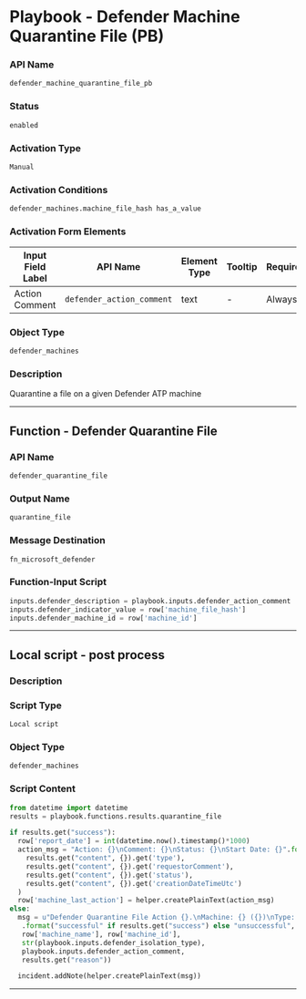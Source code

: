 <!--
    DO NOT MANUALLY EDIT THIS FILE
    THIS FILE IS AUTOMATICALLY GENERATED WITH resilient-sdk codegen
    Generated with resilient-sdk v50.0.131
-->

# Playbook - Defender Machine Quarantine File (PB)

### API Name
`defender_machine_quarantine_file_pb`

### Status
`enabled`

### Activation Type
`Manual`

### Activation Conditions
`defender_machines.machine_file_hash has_a_value`

### Activation Form Elements
| Input Field Label | API Name | Element Type | Tooltip | Requirement |
| ----------------- | -------- | ------------ | ------- | ----------- |
| Action Comment | `defender_action_comment` | text | - | Always |

### Object Type
`defender_machines`

### Description
Quarantine a file on a given Defender ATP machine


---
## Function - Defender Quarantine File

### API Name
`defender_quarantine_file`

### Output Name
`quarantine_file`

### Message Destination
`fn_microsoft_defender`

### Function-Input Script
```python
inputs.defender_description = playbook.inputs.defender_action_comment
inputs.defender_indicator_value = row['machine_file_hash']
inputs.defender_machine_id = row['machine_id']
```

---

## Local script - post process

### Description


### Script Type
`Local script`

### Object Type
`defender_machines`

### Script Content
```python
from datetime import datetime
results = playbook.functions.results.quarantine_file

if results.get("success"):
  row['report_date'] = int(datetime.now().timestamp()*1000)
  action_msg = "Action: {}\nComment: {}\nStatus: {}\nStart Date: {}".format(
    results.get("content", {}).get('type'),
    results.get("content", {}).get('requestorComment'),
    results.get("content", {}).get('status'),
    results.get("content", {}).get('creationDateTimeUtc')
  )
  row['machine_last_action'] = helper.createPlainText(action_msg)
else:
  msg = u"Defender Quarantine File Action {}.\nMachine: {} ({})\nType: {}\nComment: {}\nReason: {}"\
   .format("successful" if results.get("success") else "unsuccessful",
   row['machine_name'], row['machine_id'],
   str(playbook.inputs.defender_isolation_type),
   playbook.inputs.defender_action_comment,
   results.get("reason"))

  incident.addNote(helper.createPlainText(msg))
```

---

